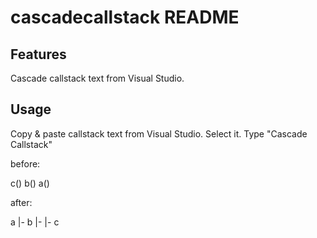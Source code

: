# cascadecallstack README

## Features

Cascade callstack text from Visual Studio.

## Usage

Copy & paste callstack text from Visual Studio. Select it. Type "Cascade Callstack" 

before:

  c()
  b()
  a()

after:

  a
  |- b
  |- |- c
